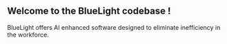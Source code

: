 ## Welcome to the BlueLight codebase ! ## 

BlueLight offers AI enhanced software designed to eliminate inefficiency in the workforce.
